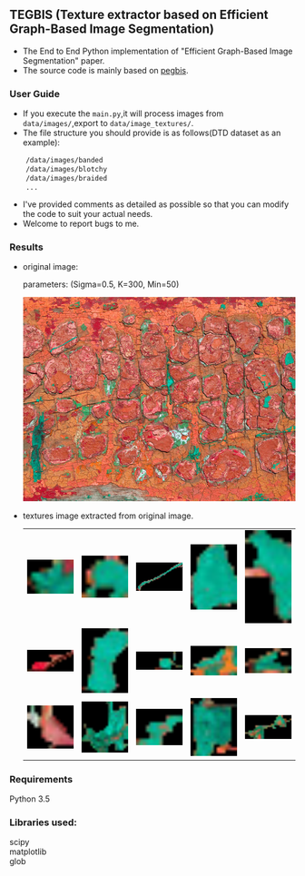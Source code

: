 ## TEGBIS (Texture extractor based on Efficient Graph-Based Image Segmentation)
- The End to End Python implementation of "Efficient Graph-Based Image Segmentation" paper.
- The source code is mainly based on [pegbis](https://github.com/salaee/pegbis).

### User Guide
- If you execute the `main.py`,it will process images from `data/images/`,export to
`data/image_textures/`.
- The file structure you should provide is as follows(DTD dataset as an example):
```angular2html
    /data/images/banded
    /data/images/blotchy
    /data/images/braided
    ...
```
- I've provided comments as detailed as possible so that you can modify the code to 
  suit your actual needs.
- Welcome to report bugs to me.

### Results
- original image:
  
  parameters: (Sigma=0.5, K=300, Min=50)
  
  ![original image](https://github.com/xb534/tegbis/blob/master/results/blotchy_0003.jpg)


- textures image extracted from original image.

  | | | | | |
  |:-------------------------:|:-------------------------:|:-------------------------:|:-------------------------:|:-------------------------:|
  |<img src="https://github.com/xb534/tegbis/blob/master/results/blotchy_0003_0.png" width="100"/> |  <img src="https://github.com/xb534/tegbis/blob/master/results/blotchy_0003_1.png" width="100"/>|<img src="https://github.com/xb534/tegbis/blob/master/results/blotchy_0003_2.png" width="100"/>|<img src="https://github.com/xb534/tegbis/blob/master/results/blotchy_0003_3.png" width="100"/>|<img src="https://github.com/xb534/tegbis/blob/master/results/blotchy_0003_4.png" width="100"/>|
  |<img src="https://github.com/xb534/tegbis/blob/master/results/blotchy_0003_5.png" width="100"/> |  <img src="https://github.com/xb534/tegbis/blob/master/results/blotchy_0003_6.png" width="100"/>|<img src="https://github.com/xb534/tegbis/blob/master/results/blotchy_0003_7.png" width="100"/>|<img src="https://github.com/xb534/tegbis/blob/master/results/blotchy_0003_8.png" width="100"/>|<img src="https://github.com/xb534/tegbis/blob/master/results/blotchy_0003_9.png" width="100"/>|
  |<img src="https://github.com/xb534/tegbis/blob/master/results/blotchy_0003_10.png" width="100"/> |  <img src="https://github.com/xb534/tegbis/blob/master/results/blotchy_0003_11.png" width="100"/>|<img src="https://github.com/xb534/tegbis/blob/master/results/blotchy_0003_12.png" width="100"/>|<img src="https://github.com/xb534/tegbis/blob/master/results/blotchy_0003_13.png" width="100"/>|<img src="https://github.com/xb534/tegbis/blob/master/results/blotchy_0003_14.png" width="100"/>|

### Requirements
Python 3.5<br>

### Libraries used: 
scipy<br>
matplotlib<br>
glob<br>

